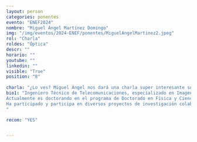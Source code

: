 ```yaml
---
layout: person
categories: ponentes
evento: "ENEF2024"
nombre: "Miguel Ángel Martínez Domingo"
img: "/img/eventos/2024-ENEF/ponentes/MiguelAngelMartinez2.jpeg"
rol: "Charla"
roldes: "Óptica"
descr: ""
horario: ""
youtube: ""
linkedin: ""
visible: "True"
position: "8"
 
charla: "¿Lo ves? Miguel Ángel nos dará una charla super interesante sobre óptica."
bio1: "Ingeniero Técnico de Telecomunicaciones, especializado en Imagen y Sonido por la Universidad de Málaga en 2007. Fue número uno en su promoción en el Máster Internacional Erasmus Mundus en ‘Color in informatics and Media Technology’, impartido por 4 universidades Europeas de 2010 a 2012.
Actualmente es doctorando en el programa de Doctorado en Física y Ciencias del Espacio, en el Departamento de Óptica de la Universidad de Granada desde 2013. Es miembro del Color Imaging Lab cuya investigación se centra en el campo del color, la visión humana y robótica, la ciencia del color multiespectral, la óptica atmosférica y la tecnología de imagen en color y espectral.
Ha participado y participa en diversos proyectos de investigación colaborando con universidades y empresas europeas. Cuenta con 7 publicaciones, 6 de ellas internacionales, entre las que se encuentran artículos académicos y comunicaciones a congresos. Su tesis doctoral se centra en la combinación de técnicas de captura y procesado de imágenes multiespectrales y de alto rango dinámico, así como la aplicación de técnicas de invariantes al iluminante, para el diseño de un dispositivo de captura portátil que ayude a la mejora de la segmentación de objetos singulares presentes en escenas urbanas.
"

recom: "YES"


---
```

